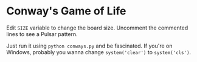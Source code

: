 # Conway's Game of Life
Edit `SIZE` variable to change the board size.
Uncomment the commented lines to see a Pulsar pattern.

Just run it using `python conways.py` and be fascinated.
If you're on Windows, probably you wanna change `system('clear')` to `system('cls')`.
